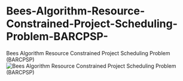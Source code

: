 # Bees-Algorithm-Resource-Constrained-Project-Scheduling-Problem-BARCPSP-
Bees Algorithm Resource Constrained Project Scheduling Problem (BARCPSP)
![Bees Algorithm Resource Constrained Project Scheduling Problem (BARCPSP)](https://user-images.githubusercontent.com/11339420/183436573-d50a6fd1-8ed2-471a-a869-9f37e7da0318.jpg)


